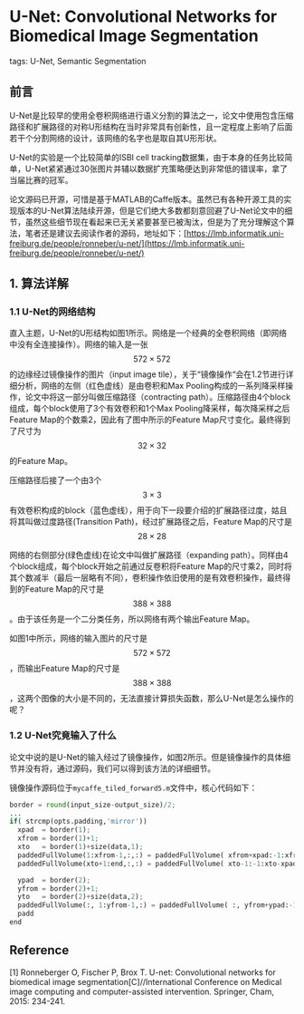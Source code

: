 # U-Net: Convolutional Networks for Biomedical Image Segmentation

tags: U-Net, Semantic Segmentation

## 前言

U-Net是比较早的使用全卷积网络进行语义分割的算法之一，论文中使用包含压缩路径和扩展路径的对称U形结构在当时非常具有创新性，且一定程度上影响了后面若干个分割网络的设计，该网络的名字也是取自其U形形状。

U-Net的实验是一个比较简单的ISBI cell tracking数据集，由于本身的任务比较简单，U-Net紧紧通过30张图片并辅以数据扩充策略便达到非常低的错误率，拿了当届比赛的冠军。

论文源码已开源，可惜是基于MATLAB的Caffe版本。虽然已有各种开源工具的实现版本的U-Net算法陆续开源，但是它们绝大多数都刻意回避了U-Net论文中的细节，虽然这些细节现在看起来已无关紧要甚至已被淘汰，但是为了充分理解这个算法，笔者还是建议去阅读作者的源码，地址如下：[https://lmb.informatik.uni-freiburg.de/people/ronneber/u-net/](https://lmb.informatik.uni-freiburg.de/people/ronneber/u-net/)

## 1. 算法详解

### 1.1 U-Net的网络结构

直入主题，U-Net的U形结构如图1所示。网络是一个经典的全卷积网络（即网络中没有全连接操作）。网络的输入是一张$$572\times572$$的边缘经过镜像操作的图片（input image tile），关于“镜像操作“会在1.2节进行详细分析，网络的左侧（红色虚线）是由卷积和Max Pooling构成的一系列降采样操作，论文中将这一部分叫做压缩路径（contracting path）。压缩路径由4个block组成，每个block使用了3个有效卷积和1个Max Pooling降采样，每次降采样之后Feature Map的个数乘2，因此有了图中所示的Feature Map尺寸变化。最终得到了尺寸为$$32\times32$$的Feature Map。

压缩路径后接了一个由3个$$3\times3$$有效卷积构成的block（蓝色虚线），用于向下一段要介绍的扩展路径过度，姑且将其叫做过度路径\(Transition Path\)，经过扩展路径之后，Feature Map的尺寸是$$28\times28$$

网络的右侧部分\(绿色虚线\)在论文中叫做扩展路径（expanding path）。同样由4个block组成，每个block开始之前通过反卷积将Feature Map的尺寸乘2，同时将其个数减半（最后一层略有不同），卷积操作依旧使用的是有效卷积操作，最终得到的Feature Map的尺寸是$$388\times388$$。由于该任务是一个二分类任务，所以网络有两个输出Feature Map。

如图1中所示，网络的输入图片的尺寸是$$572\times572$$，而输出Feature Map的尺寸是$$388\times388$$，这两个图像的大小是不同的，无法直接计算损失函数，那么U-Net是怎么操作的呢？

### 1.2 U-Net究竟输入了什么

论文中说的是U-Net的输入经过了镜像操作，如图2所示。但是镜像操作的具体细节并没有将，通过源码，我们可以得到该方法的详细细节。

镜像操作源码位于`mycaffe_tiled_forward5.m`文件中，核心代码如下：

```py
border = round(input_size-output_size)/2;
...
if( strcmp(opts.padding,'mirror'))
  xpad  = border(1);
  xfrom = border(1)+1;
  xto   = border(1)+size(data,1);
  paddedFullVolume(1:xfrom-1,:,:) = paddedFullVolume( xfrom+xpad:-1:xfrom+1,:,:);
  paddedFullVolume(xto+1:end,:,:) = paddedFullVolume( xto-1:-1:xto-xpad,    :,:);

  ypad  = border(2);
  yfrom = border(2)+1;
  yto   = border(2)+size(data,2);
  paddedFullVolume(:, 1:yfrom-1,:) = paddedFullVolume( :, yfrom+ypad:-1:yfrom+1,:);
  padd
end
```

## Reference

\[1\] Ronneberger O, Fischer P, Brox T. U-net: Convolutional networks for biomedical image segmentation\[C\]//International Conference on Medical image computing and computer-assisted intervention. Springer, Cham, 2015: 234-241.


